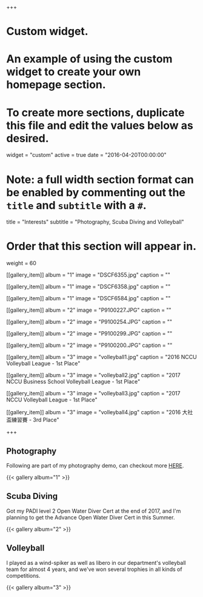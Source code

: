 +++
# Custom widget.
# An example of using the custom widget to create your own homepage section.
# To create more sections, duplicate this file and edit the values below as desired.
widget = "custom"
active = true
date = "2016-04-20T00:00:00"

# Note: a full width section format can be enabled by commenting out the `title` and `subtitle` with a `#`.
title = "Interests"
subtitle = "Photography, Scuba Diving and Volleyball"

# Order that this section will appear in.
weight = 60



[[gallery_item]]
album = "1"
image = "DSCF6355.jpg"
caption = ""
    
[[gallery_item]]
album = "1"
image = "DSCF6358.jpg"
caption = ""

[[gallery_item]]
album = "1"
image = "DSCF6584.jpg"
caption = ""

[[gallery_item]]
album = "2"
image = "P9100227.JPG"
caption = ""
    
[[gallery_item]]
album = "2"
image = "P9100254.JPG"
caption = ""

[[gallery_item]]
album = "2"
image = "P9100299.JPG"
caption = ""

[[gallery_item]]
album = "2"
image = "P9100200.JPG"
caption = ""

[[gallery_item]]
album = "3"
image = "volleyball1.jpg"
caption = "2016 NCCU Volleyball League - 1st Place"
    
[[gallery_item]]
album = "3"
image = "volleyball2.jpg"
caption = "2017 NCCU Business School Volleyball League - 1st Place"

[[gallery_item]]
album = "3"
image = "volleyball3.jpg"
caption = "2017 NCCU Volleyball League - 1st Place"

[[gallery_item]]
album = "3"
image = "volleyball4.jpg"
caption = "2016 大社盃練習賽 - 3rd Place"

+++

## Photography

Following are part of my photography demo, can checkout more <a href="http://www.instagram.com/kev35mm/">HERE</a>.

{{< gallery album="1" >}}

## Scuba Diving

Got my PADI level 2 Open Water Diver Cert at the end of 2017, and I'm planning to get the Advance Open Water Diver Cert in this Summer.

{{< gallery album="2" >}}

## Volleyball

I played as a wind-spiker as well as libero in our department's volleyball team for almost 4 years, and we've won several trophies in all kinds of competitions.

{{< gallery album="3" >}}